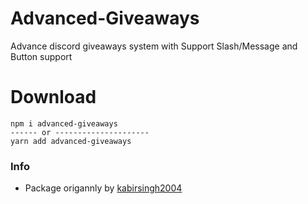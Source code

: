 # Advanced-Giveaways

Advance discord giveaways system with Support Slash/Message and Button support

# Download

```cli
npm i advanced-giveaways
------ or ---------------------
yarn add advanced-giveaways
```
### Info 
- Package origannly by [kabirsingh2004](https://discord.gg/PcUVWApWN3) 